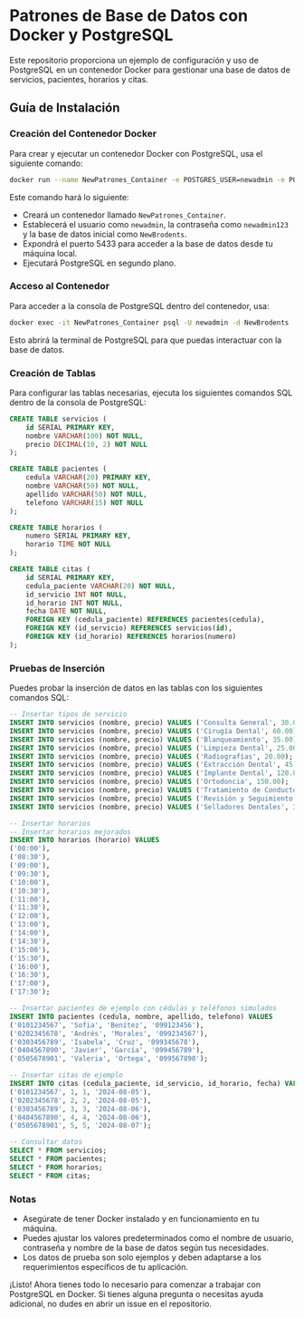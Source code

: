 # Patrones de Base de Datos con Docker y PostgreSQL

Este repositorio proporciona un ejemplo de configuración y uso de PostgreSQL en un contenedor Docker para gestionar una base de datos de servicios, pacientes, horarios y citas.

## Guía de Instalación

### Creación del Contenedor Docker

Para crear y ejecutar un contenedor Docker con PostgreSQL, usa el siguiente comando:

```bash
docker run --name NewPatrones_Container -e POSTGRES_USER=newadmin -e POSTGRES_PASSWORD=newadmin123 -e POSTGRES_DB=NewBrodents -p 5433:5432 -d postgres:latest
```

Este comando hará lo siguiente:
- Creará un contenedor llamado `NewPatrones_Container`.
- Establecerá el usuario como `newadmin`, la contraseña como `newadmin123` y la base de datos inicial como `NewBrodents`.
- Expondrá el puerto 5433 para acceder a la base de datos desde tu máquina local.
- Ejecutará PostgreSQL en segundo plano.

### Acceso al Contenedor

Para acceder a la consola de PostgreSQL dentro del contenedor, usa:

```bash
docker exec -it NewPatrones_Container psql -U newadmin -d NewBrodents
```

Esto abrirá la terminal de PostgreSQL para que puedas interactuar con la base de datos.

### Creación de Tablas

Para configurar las tablas necesarias, ejecuta los siguientes comandos SQL dentro de la consola de PostgreSQL:

```sql
CREATE TABLE servicios (
    id SERIAL PRIMARY KEY,
    nombre VARCHAR(100) NOT NULL,
    precio DECIMAL(10, 2) NOT NULL
);

CREATE TABLE pacientes (
    cedula VARCHAR(20) PRIMARY KEY,
    nombre VARCHAR(50) NOT NULL,
    apellido VARCHAR(50) NOT NULL,
    telefono VARCHAR(15) NOT NULL
);

CREATE TABLE horarios (
    numero SERIAL PRIMARY KEY,
    horario TIME NOT NULL
);

CREATE TABLE citas (
    id SERIAL PRIMARY KEY,
    cedula_paciente VARCHAR(20) NOT NULL,
    id_servicio INT NOT NULL,
    id_horario INT NOT NULL,
    fecha DATE NOT NULL,
    FOREIGN KEY (cedula_paciente) REFERENCES pacientes(cedula),
    FOREIGN KEY (id_servicio) REFERENCES servicios(id),
    FOREIGN KEY (id_horario) REFERENCES horarios(numero)
);
```

### Pruebas de Inserción

Puedes probar la inserción de datos en las tablas con los siguientes comandos SQL:

```sql
-- Insertar tipos de servicio
INSERT INTO servicios (nombre, precio) VALUES ('Consulta General', 30.00);
INSERT INTO servicios (nombre, precio) VALUES ('Cirugía Dental', 60.00);
INSERT INTO servicios (nombre, precio) VALUES ('Blanqueamiento', 35.00);
INSERT INTO servicios (nombre, precio) VALUES ('Limpieza Dental', 25.00);
INSERT INTO servicios (nombre, precio) VALUES ('Radiografías', 20.00);
INSERT INTO servicios (nombre, precio) VALUES ('Extracción Dental', 45.00);
INSERT INTO servicios (nombre, precio) VALUES ('Implante Dental', 120.00);
INSERT INTO servicios (nombre, precio) VALUES ('Ortodoncia', 150.00);
INSERT INTO servicios (nombre, precio) VALUES ('Tratamiento de Conducto', 75.00);
INSERT INTO servicios (nombre, precio) VALUES ('Revisión y Seguimiento', 40.00);
INSERT INTO servicios (nombre, precio) VALUES ('Selladores Dentales', 30.00);

-- Insertar horarios
-- Insertar horarios mejorados
INSERT INTO horarios (horario) VALUES
('08:00'),
('08:30'),
('09:00'),
('09:30'),
('10:00'),
('10:30'),
('11:00'),
('11:30'),
('12:00'),
('13:00'),
('14:00'),
('14:30'),
('15:00'),
('15:30'),
('16:00'),
('16:30'),
('17:00'),
('17:30');

-- Insertar pacientes de ejemplo con cédulas y teléfonos simulados
INSERT INTO pacientes (cedula, nombre, apellido, telefono) VALUES
('0101234567', 'Sofia', 'Benítez', '099123456'),
('0202345678', 'Andrés', 'Morales', '099234567'),
('0303456789', 'Isabela', 'Cruz', '099345678'),
('0404567890', 'Javier', 'García', '099456789'),
('0505678901', 'Valeria', 'Ortega', '099567890');

-- Insertar citas de ejemplo
INSERT INTO citas (cedula_paciente, id_servicio, id_horario, fecha) VALUES
('0101234567', 1, 1, '2024-08-05'), 
('0202345678', 2, 2, '2024-08-05'),
('0303456789', 3, 3, '2024-08-06'),
('0404567890', 4, 4, '2024-08-06'),
('0505678901', 5, 5, '2024-08-07');

-- Consultar datos
SELECT * FROM servicios;
SELECT * FROM pacientes;
SELECT * FROM horarios;
SELECT * FROM citas;
```

### Notas

- Asegúrate de tener Docker instalado y en funcionamiento en tu máquina.
- Puedes ajustar los valores predeterminados como el nombre de usuario, contraseña y nombre de la base de datos según tus necesidades.
- Los datos de prueba son solo ejemplos y deben adaptarse a los requerimientos específicos de tu aplicación.

¡Listo! Ahora tienes todo lo necesario para comenzar a trabajar con PostgreSQL en Docker. Si tienes alguna pregunta o necesitas ayuda adicional, no dudes en abrir un issue en el repositorio.